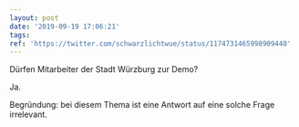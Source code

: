 ```yaml
---
layout: post
date: '2019-09-19 17:06:21'
tags: 
ref: 'https://twitter.com/schwarzlichtwue/status/1174731465998909440'
---
```

Dürfen Mitarbeiter der Stadt Würzburg zur Demo?



Ja.

Begründung: bei diesem Thema ist eine Antwort auf eine solche Frage irrelevant.